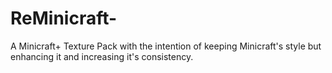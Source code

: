 # ReMinicraft-
A Minicraft+ Texture Pack with the intention of keeping Minicraft's style but enhancing it and increasing it's consistency.

